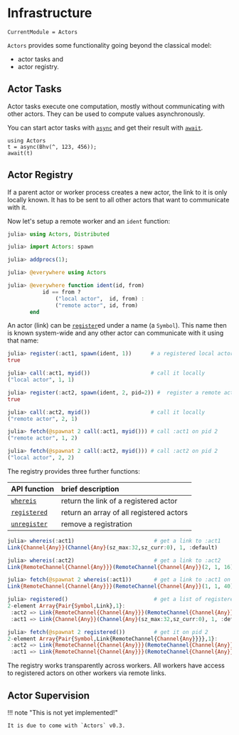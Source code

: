 # Infrastructure

```@meta
CurrentModule = Actors
```

`Actors` provides some functionality going beyond the classical model:

- actor tasks and
- actor registry.

## Actor Tasks

Actor tasks execute one computation, mostly without communicating with other actors. They can be used to compute values asynchronously.

You can start actor tasks with [`async`](@ref) and get their result with [`await`](@ref).

```@repl
using Actors
t = async(Bhv(^, 123, 456));
await(t)
```

## Actor Registry

If a parent actor or worker process creates a new actor, the link to it is only locally known. It has to be sent to all other actors that want to communicate with it.

Now let's setup a remote worker and an `ident` function:

```julia
julia> using Actors, Distributed

julia> import Actors: spawn

julia> addprocs(1);

julia> @everywhere using Actors

julia> @everywhere function ident(id, from)
           id == from ?
               ("local actor",  id, from) :
               ("remote actor", id, from)
       end
```

An actor (link) can be [`register`](@ref)ed under a name (a `Symbol`). This name then is known system-wide and any other actor can communicate with it using that name:

```julia
julia> register(:act1, spawn(ident, 1))      # a registered local actor
true

julia> call(:act1, myid())                   # call it locally
("local actor", 1, 1)

julia> register(:act2, spawn(ident, 2, pid=2)) #  register a remote actor on pid 2
true

julia> call(:act2, myid())                   # call it locally
("remote actor", 2, 1)

julia> fetch(@spawnat 2 call(:act1, myid())) # call :act1 on pid 2
("remote actor", 1, 2)

julia> fetch(@spawnat 2 call(:act2, myid())) # call :act2 on pid 2
("local actor", 2, 2)
```

The registry provides three further functions:

| API function | brief description |
|:-------------|:------------------|
| [`whereis`](@ref) | return the link of a registered actor |
| [`registered`](@ref) | return an array of all registered actors |
| [`unregister`](@ref) | remove a registration |

```julia
julia> whereis(:act1)                         # get a link to :act1
Link{Channel{Any}}(Channel{Any}(sz_max:32,sz_curr:0), 1, :default)

julia> whereis(:act2)                         # get a link to :act2
Link{RemoteChannel{Channel{Any}}}(RemoteChannel{Channel{Any}}(2, 1, 16), 2, :default)

julia> fetch(@spawnat 2 whereis(:act1))       # get a link to :act1 on pid 2
Link{RemoteChannel{Channel{Any}}}(RemoteChannel{Channel{Any}}(1, 1, 40), 1, :default)

julia> registered()                           # get a list of registered actors
2-element Array{Pair{Symbol,Link},1}:
 :act2 => Link{RemoteChannel{Channel{Any}}}(RemoteChannel{Channel{Any}}(2, 1, 16), 2, :default)
 :act1 => Link{Channel{Any}}(Channel{Any}(sz_max:32,sz_curr:0), 1, :default)

julia> fetch(@spawnat 2 registered())         # get it on pid 2
2-element Array{Pair{Symbol,Link{RemoteChannel{Channel{Any}}}},1}:
 :act2 => Link{RemoteChannel{Channel{Any}}}(RemoteChannel{Channel{Any}}(2, 1, 16), 2, :default)
 :act1 => Link{RemoteChannel{Channel{Any}}}(RemoteChannel{Channel{Any}}(1, 1, 46), 1, :default)
```

The registry works transparently across workers. All workers have access to registered actors on other workers via remote links.

## Actor Supervision

!!! note "This is not yet implemented!"

    It is due to come with `Actors` v0.3.
